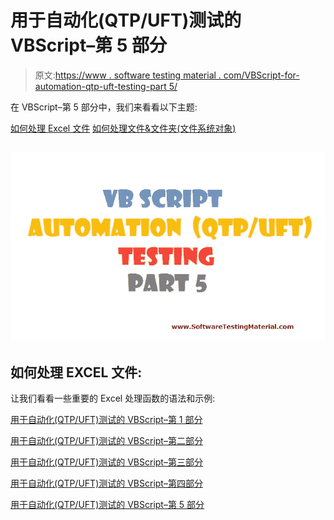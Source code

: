 # 用于自动化(QTP/UFT)测试的 VBScript–第 5 部分

> 原文:[https://www . software testing material . com/VBScript-for-automation-qtp-uft-testing-part 5/](https://www.softwaretestingmaterial.com/vbscript-for-automation-qtp-uft-testing-part5/)

在 VBScript–第 5 部分中，我们来看看以下主题:

[如何处理 Excel 文件](#HOWTOHANDLEEXCELFILES)
[如何处理文件&文件夹(文件系统对象)](#FILESYSTEMOBJECT)

## ![vbscript - part 5](img/9f1dc30fc95b8592f8b93026bade42aa.png "vbscript - part 5")

## 如何处理 EXCEL 文件:

让我们看看一些重要的 Excel 处理函数的语法和示例:

[用于自动化(QTP/UFT)测试的 VBScript–第 1 部分](https://www.softwaretestingmaterial.com/vbscript-for-automation-qtpuft-testing-part-1)

[用于自动化(QTP/UFT)测试的 VBScript–第二部分](https://www.softwaretestingmaterial.com/vbscript-automation-qtpuft-testing-part-2/)

[用于自动化(QTP/UFT)测试的 VBScript–第三部分](https://www.softwaretestingmaterial.com/vbscript-automation-qtpuft-testing-part-3/)

[用于自动化(QTP/UFT)测试的 VBScript–第四部分](https://www.softwaretestingmaterial.com/vbscript-for-automation-qtp-uft-testing-part4/)

[用于自动化(QTP/UFT)测试的 VBScript–第 5 部分](https://www.softwaretestingmaterial.com/vbscript-for-automation-qtp-uft-testing-part5/)